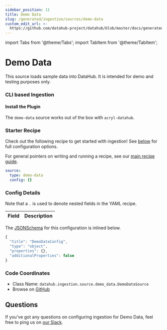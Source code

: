 ```yaml
---
sidebar_position: 11
title: Demo Data
slug: /generated/ingestion/sources/demo-data
custom_edit_url: >-
  https://github.com/datahub-project/datahub/blob/master/docs/generated/ingestion/sources/demo-data.md
---
```


import Tabs from '@theme/Tabs';
import TabItem from '@theme/TabItem';

# Demo Data



This source loads sample data into DataHub. It is intended for demo and testing purposes only.


### CLI based Ingestion

#### Install the Plugin
The `demo-data` source works out of the box with `acryl-datahub`.

### Starter Recipe
Check out the following recipe to get started with ingestion! See [below](#config-details) for full configuration options.


For general pointers on writing and running a recipe, see our [main recipe guide](../../../../metadata-ingestion/README.md#recipes).
```yaml
source:
  type: demo-data
  config: {}

```

### Config Details
<Tabs>
                <TabItem value="options" label="Options" default>

Note that a `.` is used to denote nested fields in the YAML recipe.


<div className='config-table'>

| Field | Description |
|:--- |:--- |

</div>
</TabItem>
<TabItem value="schema" label="Schema">

The [JSONSchema](https://json-schema.org/) for this configuration is inlined below.


```javascript
{
  "title": "DemoDataConfig",
  "type": "object",
  "properties": {},
  "additionalProperties": false
}
```


</TabItem>
</Tabs>


### Code Coordinates
- Class Name: `datahub.ingestion.source.demo_data.DemoDataSource`
- Browse on [GitHub](https://github.com/datahub-project/datahub/blob/master/metadata-ingestion/src/datahub/ingestion/source/demo_data.py)


<h2>Questions</h2>

If you've got any questions on configuring ingestion for Demo Data, feel free to ping us on [our Slack](https://slack.datahubproject.io).
